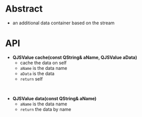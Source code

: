 # Abstract  
* an additional data container based on the stream  

# API  
* **QJSValue cache(const QString& aName, QJSValue aData)**  
    - cache the data on self  
    - `aName` is the data name  
    - `aData` is the data  
    - `return` self  
</br>

* **QJSValue data(const QString& aName)**  
    - `aName` is the data name  
    - `return` the data by name  
</br>